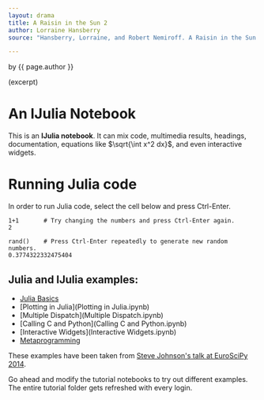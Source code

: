 ```yaml
---
layout: drama
title: A Raisin in the Sun 2
author: Lorraine Hansberry
source: "Hansberry, Lorraine, and Robert Nemiroff. A Raisin in the Sun. Rep Rei edition. New York: Vintage, 2004. Print."

---
```


<p class="citation"> by {{ page.author }}</p>

(excerpt)


# An IJulia Notebook

This is an **IJulia notebook**. It can mix code, multimedia results, headings, documentation, equations like $\sqrt{\int x^2 dx}$, and even interactive widgets.

# Running Julia code

In order to run Julia code, select the cell below and press Ctrl-Enter. 


    1+1       # Try changing the numbers and press Ctrl-Enter again.
    2

    rand()    # Press Ctrl-Enter repeatedly to generate new random numbers.
    0.3774322332475404



## Julia and IJulia examples:

* [Julia Basics](Basics.ipynb)
* [Plotting in Julia](Plotting in Julia.ipynb)
* [Multiple Dispatch](Multiple Dispatch.ipynb)
* [Calling C and Python](Calling C and Python.ipynb)
* [Interactive Widgets](Interactive Widgets.ipynb)
* [Metaprogramming](Metaprogramming.ipynb)

These examples have been taken from [Steve Johnson's talk at EuroSciPy 2014](https://github.com/stevengj/Julia-EuroSciPy14).

Go ahead and modify the tutorial notebooks to try out different examples. The entire tutorial folder gets refreshed with every login.
